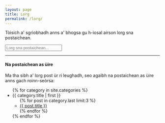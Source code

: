 ```yaml
---
layout: page
title: Lorg
permalink: /lorg/
---
```


<p>Tòisich a' sgrìobhadh anns a' bhogsa gu h-ìosal airson lorg sna postaichean.</p>

<!-- Html Elements for Search -->
<div class="form-group" id="search-container">
<input class="form-control" type="text" id="search-input" placeholder="Lorg sna postaichean..."><br />
<ul id="results-container"></ul>
</div>

<!-- Script pointing to search-script.js -->
<script src="{{ site.baseurl }}/search-script.js" type="text/javascript"></script>

<!-- Configuration -->
<script>
SimpleJekyllSearch({
  searchInput: document.getElementById('search-input'),
  resultsContainer: document.getElementById('results-container'),
  json: '{{ site.baseurl }}/search.json'
})
</script>

<hr>

<h4>Na postaichean as ùire</h4>

<p>Ma tha sibh a' lorg post ùr ri leughadh, seo agaibh na postaichean as ùire anns gach roinn-seòrsa:</p>

<ul>
  {% for category in site.categories %}
    <li><a name="{{ category | first }}">{{ category.title | first }}</a>
      <ul>
      {% for post in category.last limit:3 %}
        <li><a href="{{ site.baseurl }}/{{ post.url }}">{{ post.title }}</a></li>
      {% endfor %}
      </ul>
    </li>
  {% endfor %}
</ul>
